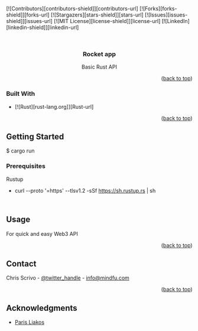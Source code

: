 <!-- Improved compatibility of back to top link: See: https://github.com/othneildrew/Best-README-Template/pull/73 -->
<a name="readme-top"></a>


[![Contributors][contributors-shield]][contributors-url]
[![Forks][forks-shield]][forks-url]
[![Stargazers][stars-shield]][stars-url]
[![Issues][issues-shield]][issues-url]
[![MIT License][license-shield]][license-url]
[![LinkedIn][linkedin-shield]][linkedin-url]


<br />
<div align="center">

<h3 align="center">Rocket app</h3>

  <p align="center">
    Basic Rust API
  </p>
</div>


<p align="right">(<a href="#readme-top">back to top</a>)</p>



### Built With

* [![Rust][rust-lang.org]][Rust-url]

<p align="right">(<a href="#readme-top">back to top</a>)</p>



<!-- GETTING STARTED -->
## Getting Started

$ cargo run

### Prerequisites

Rustup
* curl --proto '=https' --tlsv1.2 -sSf https://sh.rustup.rs | sh
  ```


<!-- USAGE EXAMPLES -->
## Usage

For quick and easy Web3 API

<p align="right">(<a href="#readme-top">back to top</a>)</p>


<!-- CONTACT -->
## Contact

Chris Scrivo - [@twitter_handle](https://twitter.com/chrisscrivo) - info@mindfu.com

<p align="right">(<a href="#readme-top">back to top</a>)</p>



<!-- ACKNOWLEDGMENTS -->
## Acknowledgments

* [Paris Liakos](https://www.udemy.com/course/web-dev-with-rust-rocket-diesel/)